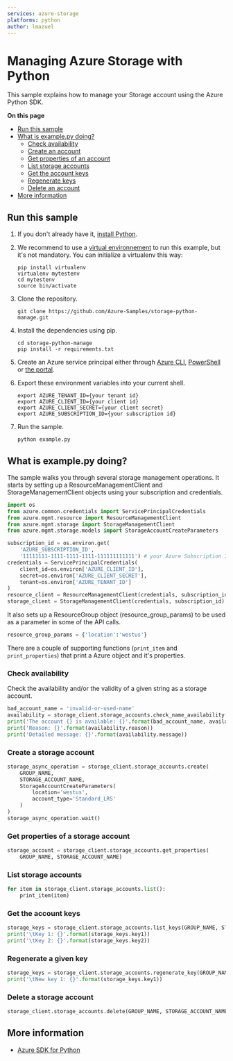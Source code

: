 ```yaml
---
services: azure-storage
platforms: python
author: lmazuel
---
```


# Managing Azure Storage with Python

This sample explains how to manage your Storage account using the Azure Python SDK.

**On this page**

- [Run this sample](#run)
- [What is example.py doing?](#example)
    - [Check availability](#check-available)
    - [Create an account](#create-account)
    - [Get properties of an account](#get-properties)
    - [List storage accounts](#list-storage-accounts)
    - [Get the account keys](#get-keys)
    - [Regenerate keys](#regenerate-keys)
    - [Delete an account](#delete-account)
- [More information](#more-info)

<a name="run"></a>
## Run this sample

1. If you don't already have it, [install Python](https://www.python.org/downloads/).

2. We recommend to use a [virtual environnement](https://docs.python.org/3/tutorial/venv.html) to run this example, but it's not mandatory. You can initialize a virtualenv this way:

    ```
    pip install virtualenv
    virtualenv mytestenv
    cd mytestenv
    source bin/activate
    ```

3. Clone the repository.

    ```
    git clone https://github.com/Azure-Samples/storage-python-manage.git
    ```

4. Install the dependencies using pip.

    ```
    cd storage-python-manage
    pip install -r requirements.txt
    ```

5. Create an Azure service principal either through
[Azure CLI](http://azure.microsoft.com/documentation/articles/resource-group-authenticate-service-principal-cli/),
[PowerShell](http://azure.microsoft.com/documentation/articles/resource-group-authenticate-service-principal/)
or [the portal](http://azure.microsoft.com/documentation/articles/resource-group-create-service-principal-portal/).

6. Export these environment variables into your current shell. 

    ```
    export AZURE_TENANT_ID={your tenant id}
    export AZURE_CLIENT_ID={your client id}
    export AZURE_CLIENT_SECRET={your client secret}
    export AZURE_SUBSCRIPTION_ID={your subscription id}
    ```

7. Run the sample.

    ```
    python example.py
    ```

<a id="example"></a>
## What is example.py doing?

The sample walks you through several storage management operations.
It starts by setting up a ResourceManagementClient and StorageManagementClient objects using your subscription and credentials.

```python
import os
from azure.common.credentials import ServicePrincipalCredentials
from azure.mgmt.resource import ResourceManagementClient
from azure.mgmt.storage import StorageManagementClient
from azure.mgmt.storage.models import StorageAccountCreateParameters

subscription_id = os.environ.get(
    'AZURE_SUBSCRIPTION_ID',
    '11111111-1111-1111-1111-111111111111') # your Azure Subscription Id
credentials = ServicePrincipalCredentials(
    client_id=os.environ['AZURE_CLIENT_ID'],
    secret=os.environ['AZURE_CLIENT_SECRET'],
    tenant=os.environ['AZURE_TENANT_ID']
)
resource_client = ResourceManagementClient(credentials, subscription_id)
storage_client = StorageManagementClient(credentials, subscription_id)
```

It also sets up a ResourceGroup object (resource_group_params) to be used as a parameter in some of the API calls.

```python
resource_group_params = {'location':'westus'}
```

There are a couple of supporting functions (`print_item` and `print_properties`) that print a Azure object and it's properties.

<a name="check-available"></a>
### Check availability

Check the availability and/or the validity of a given string as a storage account.

```python
bad_account_name = 'invalid-or-used-name'
availability = storage_client.storage_accounts.check_name_availability(bad_account_name)
print('The account {} is available: {}'.format(bad_account_name, availability.name_available))
print('Reason: {}'.format(availability.reason))
print('Detailed message: {}'.format(availability.message))
```

<a name="create-account"></a>
### Create a storage account

```python
storage_async_operation = storage_client.storage_accounts.create(
    GROUP_NAME,
    STORAGE_ACCOUNT_NAME,
    StorageAccountCreateParameters(
        location='westus',
        account_type='Standard_LRS'
    )
)
storage_async_operation.wait()
```

<a name="get-properties"></a>
### Get properties of a storage account

```python
storage_account = storage_client.storage_accounts.get_properties(
    GROUP_NAME, STORAGE_ACCOUNT_NAME)
```

<a name="list-storage-accounts"></a>
### List storage accounts

```python
for item in storage_client.storage_accounts.list():
    print_item(item)
```

<a name="get-keys"></a>
### Get the account keys

```python
storage_keys = storage_client.storage_accounts.list_keys(GROUP_NAME, STORAGE_ACCOUNT_NAME)
print('\tKey 1: {}'.format(storage_keys.key1))
print('\tKey 2: {}'.format(storage_keys.key2))
```

<a name="regenerate-keys"></a>
### Regenerate a given key

```python
storage_keys = storage_client.storage_accounts.regenerate_key(GROUP_NAME, STORAGE_ACCOUNT_NAME, 'key1')
print('\tNew key 1: {}'.format(storage_keys.key1))
```

<a name="delete-account"></a>
### Delete a storage account

```python
storage_client.storage_accounts.delete(GROUP_NAME, STORAGE_ACCOUNT_NAME)
```

<a name="more-info"></a>
## More information

- [Azure SDK for Python](http://github.com/Azure/azure-sdk-for-python) 
